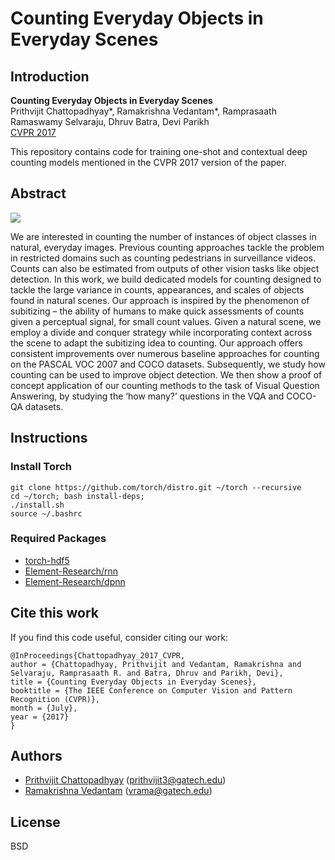 # Counting Everyday Objects in Everyday Scenes

## Introduction

**Counting Everyday Objects in Everyday Scenes**  
Prithvijit Chattopadhyay*, Ramakrishna Vedantam*, Ramprasaath Ramaswamy Selvaraju, Dhruv Batra, Devi Parikh  
[CVPR 2017][3]

This repository contains code for training one-shot and contextual deep counting models mentioned in the CVPR 2017 version of the paper.

## Abstract

![](https://github.com/prithv1/cvpr2017_counting/img/seq_new.png?raw=true)

We are interested in counting the number of instances of object classes in natural, everyday images. Previous counting approaches tackle the problem in restricted domains such as counting pedestrians in surveillance videos. Counts can also be estimated from outputs of other vision tasks like object detection. In this work, we build dedicated models for counting designed to tackle the large variance in counts, appearances, and scales of objects found in natural scenes. Our approach is inspired by the phenomenon of subitizing – the ability of humans to make quick assessments of counts given a perceptual signal, for small count values. Given a natural scene, we employ a divide and conquer strategy while incorporating context across the scene to adapt the subitizing idea to counting. Our approach offers consistent improvements over numerous baseline approaches for counting on the PASCAL VOC 2007 and COCO datasets. Subsequently, we study how counting can be used to improve object detection. We then show a proof of concept application of our counting methods to the task of Visual Question Answering, by studying the ‘how many?’ questions in the VQA and COCO-QA datasets.


## Instructions

### Install Torch

```shell
git clone https://github.com/torch/distro.git ~/torch --recursive
cd ~/torch; bash install-deps;
./install.sh
source ~/.bashrc
```

### Required Packages
* [torch-hdf5][4]
* [Element-Research/rnn][5]
* [Element-Research/dpnn][6]


## Cite this work

If you find this code useful, consider citing our work:

```
@InProceedings{Chattopadhyay_2017_CVPR,
author = {Chattopadhyay, Prithvijit and Vedantam, Ramakrishna and Selvaraju, Ramprasaath R. and Batra, Dhruv and Parikh, Devi},
title = {Counting Everyday Objects in Everyday Scenes},
booktitle = {The IEEE Conference on Computer Vision and Pattern Recognition (CVPR)},
month = {July},
year = {2017}
}
```

## Authors

* [Prithvijit Chattopadhyay][2] (prithvijit3@gatech.edu)
* [Ramakrishna Vedantam][1] (vrama@gatech.edu)

## License

BSD

[1]: http://vrama91.github.io/
[2]: http://prithv1.github.io
[3]: http://openaccess.thecvf.com/content_cvpr_2017/papers/Chattopadhyay_Counting_Everyday_Objects_CVPR_2017_paper.pdf
[4]: https://github.com/deepmind/torch-hdf5
[5]: https://github.com/Element-Research/rnn
[6]: https://github.com/Element-Research/dpnn